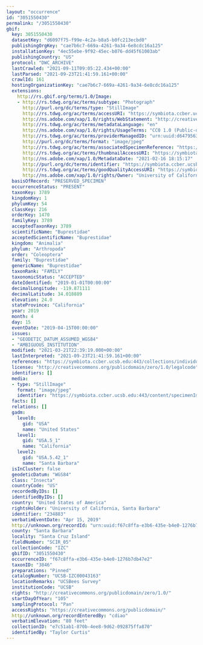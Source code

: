 ```yaml
---
layout: "occurrence"
id: "3051550430"
permalink: "/3051550430"
gbif:
  key: 3051550430
  datasetKey: "d6097f75-f99e-4c2a-b8a5-b0fc213ecbd0"
  publishingOrgKey: "cae7b6c7-669a-4261-9a34-6e8cdc16a125"
  installationKey: "4ec55ebe-9f92-45ec-b076-dd45f61003ab"
  publishingCountry: "US"
  protocol: "DWC_ARCHIVE"
  lastCrawled: "2021-09-11T09:05:22.434+00:00"
  lastParsed: "2021-09-23T21:41:59.161+00:00"
  crawlId: 161
  hostingOrganizationKey: "cae7b6c7-669a-4261-9a34-6e8cdc16a125"
  extensions:
    http://rs.gbif.org/terms/1.0/Image:
    - http://rs.tdwg.org/ac/terms/subtype: "Photograph"
      http://purl.org/dc/terms/type: "StillImage"
      http://rs.tdwg.org/ac/terms/accessURI: "https://symbiota.ccber.ucsb.edu:443/content/specimenImages/UCSB_IZC/UCSB-IZC00043/UCSB-IZC00043163.jpg"
      http://ns.adobe.com/xap/1.0/rights/WebStatement: "http://creativecommons.org/publicdomain/zero/1.0/"
      http://rs.tdwg.org/ac/terms/metadataLanguage: "en"
      http://ns.adobe.com/xap/1.0/rights/UsageTerms: "CC0 1.0 (Public-domain)"
      http://rs.tdwg.org/ac/terms/providerManagedID: "urn:uuid:d6479563-ce73-4a36-838a-c89e5b00032b"
      http://purl.org/dc/terms/format: "image/jpeg"
      http://rs.tdwg.org/ac/terms/associatedSpecimenReference: "https://symbiota.ccber.ucsb.edu:443/collections/individual/index.php?occid=234883"
      http://rs.tdwg.org/ac/terms/thumbnailAccessURI: "https://symbiota.ccber.ucsb.edu:443/content/specimenImages/UCSB_IZC/UCSB-IZC00043/UCSB-IZC00043163_tn.jpg"
      http://ns.adobe.com/xap/1.0/MetadataDate: "2021-02-16 18:15:17"
      http://purl.org/dc/terms/identifier: "https://symbiota.ccber.ucsb.edu:443/content/specimenImages/UCSB_IZC/UCSB-IZC00043/UCSB-IZC00043163.jpg"
      http://rs.tdwg.org/ac/terms/goodQualityAccessURI: "https://symbiota.ccber.ucsb.edu:443/content/specimenImages/UCSB_IZC/UCSB-IZC00043/UCSB-IZC00043163.jpg"
      http://ns.adobe.com/xap/1.0/rights/Owner: "University of California, Santa Barbara"
  basisOfRecord: "PRESERVED_SPECIMEN"
  occurrenceStatus: "PRESENT"
  taxonKey: 3789
  kingdomKey: 1
  phylumKey: 54
  classKey: 216
  orderKey: 1470
  familyKey: 3789
  acceptedTaxonKey: 3789
  scientificName: "Buprestidae"
  acceptedScientificName: "Buprestidae"
  kingdom: "Animalia"
  phylum: "Arthropoda"
  order: "Coleoptera"
  family: "Buprestidae"
  genericName: "Buprestidae"
  taxonRank: "FAMILY"
  taxonomicStatus: "ACCEPTED"
  dateIdentified: "2019-01-01T00:00:00"
  decimalLongitude: -119.871111
  decimalLatitude: 34.018889
  elevation: 24.0
  stateProvince: "California"
  year: 2019
  month: 4
  day: 15
  eventDate: "2019-04-15T00:00:00"
  issues:
  - "GEODETIC_DATUM_ASSUMED_WGS84"
  - "AMBIGUOUS_INSTITUTION"
  modified: "2021-03-21T22:39:19.000+00:00"
  lastInterpreted: "2021-09-23T21:41:59.161+00:00"
  references: "https://symbiota.ccber.ucsb.edu:443/collections/individual/index.php?occid=234883"
  license: "http://creativecommons.org/publicdomain/zero/1.0/legalcode"
  identifiers: []
  media:
  - type: "StillImage"
    format: "image/jpeg"
    identifier: "https://symbiota.ccber.ucsb.edu:443/content/specimenImages/UCSB_IZC/UCSB-IZC00043/UCSB-IZC00043163.jpg"
  facts: []
  relations: []
  gadm:
    level0:
      gid: "USA"
      name: "United States"
    level1:
      gid: "USA.5_1"
      name: "California"
    level2:
      gid: "USA.5.42_1"
      name: "Santa Barbara"
  isInCluster: false
  geodeticDatum: "WGS84"
  class: "Insecta"
  countryCode: "US"
  recordedByIDs: []
  identifiedByIDs: []
  country: "United States of America"
  rightsHolder: "University of California, Santa Barbara"
  identifier: "234883"
  verbatimEventDate: "Apr 15, 2019"
  http://unknown.org/recordId: "urn:uuid:f67c8ffa-e3b6-435e-b4e0-1276b7db47e2"
  county: "Santa Barbara"
  locality: "Santa Cruz Island"
  fieldNumber: "SCIR_05"
  collectionCode: "IZC"
  gbifID: "3051550430"
  occurrenceID: "f67c8ffa-e3b6-435e-b4e0-1276b7db47e2"
  taxonID: "3846"
  preparations: "Pinned"
  catalogNumber: "UCSB-IZC00043163"
  locationRemarks: "UCSBees Survey"
  institutionCode: "UCSB"
  rights: "http://creativecommons.org/publicdomain/zero/1.0/"
  startDayOfYear: "105"
  samplingProtocol: "Pan"
  accessRights: "https://creativecommons.org/publicdomain/"
  http://unknown.org/recordEnteredBy: "cdiao"
  verbatimElevation: "80 feet"
  collectionID: "e7c51ab1-870b-4ee8-9d62-092875ffa870"
  identifiedBy: "Taylor Curtis"
---
```

